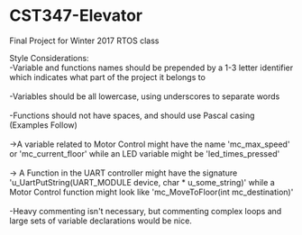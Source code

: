 # CST347-Elevator
Final Project for Winter 2017 RTOS class

Style Considerations:
<br>-Variable and functions names should be prepended by a 1-3 letter identifier which indicates what part of the project it belongs to</br>
<br>-Variables should be all lowercase, using underscores to separate words</br>
<br>-Functions should not have spaces, and should use Pascal casing (Examples Follow)</br>
<br>->A variable related to Motor Control might have the name 'mc_max_speed' or 'mc_current_floor' while an LED variable might be 'led_times_pressed'</br>
  <br>-> A Function in the UART controller might have the signature 'u_UartPutString(UART_MODULE device, char * u_some_string)' while a Motor Control function might look like 'mc_MoveToFloor(int mc_destination)'</br>
    <br>-Heavy commenting isn't necessary, but commenting complex loops and large sets of variable declarations would be nice.</br>
